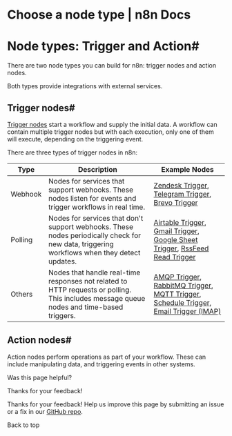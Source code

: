 # Choose a node type | n8n Docs

[ ](https://github.com/n8n-io/n8n-docs/edit/main/docs/integrations/creating-nodes/plan/node-types.md "Edit this page")

# Node types: Trigger and Action#

There are two node types you can build for n8n: trigger nodes and action nodes.

Both types provide integrations with external services. 

## Trigger nodes#

[Trigger nodes](../../../../glossary/#trigger-node-n8n) start a workflow and supply the initial data. A workflow can contain multiple trigger nodes but with each execution, only one of them will execute, depending on the triggering event.

There are three types of trigger nodes in n8n: 

Type | Description | Example Nodes  
---|---|---  
Webhook | Nodes for services that support webhooks. These nodes listen for events and trigger workflows in real time. | [Zendesk Trigger](https://github.com/n8n-io/n8n/tree/master/packages/nodes-base/nodes/Zendesk), [Telegram Trigger](https://github.com/n8n-io/n8n/tree/master/packages/nodes-base/nodes/Telegram), [Brevo Trigger](https://github.com/n8n-io/n8n/tree/master/packages/nodes-base/nodes/Brevo)  
Polling | Nodes for services that don't support webhooks. These nodes periodically check for new data, triggering workflows when they detect updates. | [Airtable Trigger](https://github.com/n8n-io/n8n/tree/master/packages/nodes-base/nodes/Airtable), [Gmail Trigger](https://github.com/n8n-io/n8n/tree/master/packages/nodes-base/nodes/Google/Gmail), [Google Sheet Trigger](https://github.com/n8n-io/n8n/tree/master/packages/nodes-base/nodes/Google/Sheet), [RssFeed Read Trigger](https://github.com/n8n-io/n8n/tree/master/packages/nodes-base/nodes/RssFeedRead)  
Others | Nodes that handle real-time responses not related to HTTP requests or polling. This includes message queue nodes and time-based triggers. | [AMQP Trigger](https://github.com/n8n-io/n8n/tree/master/packages/nodes-base/nodes/Amqp), [RabbitMQ Trigger](https://github.com/n8n-io/n8n/tree/master/packages/nodes-base/nodes/RabbitMQ), [MQTT Trigger](https://github.com/n8n-io/n8n/tree/master/packages/nodes-base/nodes/MQTT), [Schedule Trigger](https://github.com/n8n-io/n8n/tree/master/packages/nodes-base/nodes/Schedule), [Email Trigger (IMAP)](https://github.com/n8n-io/n8n/tree/master/packages/nodes-base/nodes/EmailReadImap)  
  
## Action nodes#

Action nodes perform operations as part of your workflow. These can include manipulating data, and triggering events in other systems.

Was this page helpful? 

Thanks for your feedback! 

Thanks for your feedback! Help us improve this page by submitting an issue or a fix in our [GitHub repo](https://github.com/n8n-io/n8n-docs). 

Back to top